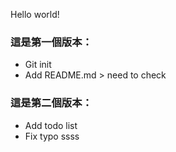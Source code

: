 Hello world!

### 這是第一個版本：
- Git init
- Add README.md > need to check

### 這是第二個版本：
- Add todo list
- Fix typo ssss